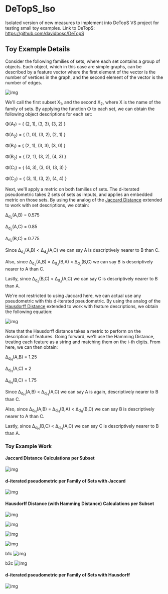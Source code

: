 # DeTopS_Iso
Isolated version of new measures to implement into DeTopS
VS project for testing small toy examples. 
Link to DeTopS: https://github.com/davidbosc/DeTopS

## Toy Example Details

Consider the following families of sets, where each set contains a group of objects.  Each object, which in this case are simple graphs, can be described by a feature vector where the first element of the vector is the number of vertices in the graph, and the second element of the vector is the number of edges.

![img](https://i.imgur.com/OkYXySc.png)

We'll call the first subset X<sub>1</sub>, and the second X<sub>2</sub>, where X is the name of the family of sets.  By applying the function Φ to each set, we can obtain the following object descriptions for each set: 

Φ(A<sub>1</sub>) = { (2, 1), (3, 3), (3, 2) }

Φ(A<sub>2</sub>) = { (1, 0), (3, 2), (2, 1) }

Φ(B<sub>1</sub>) = { (2, 1), (3, 3), (3, 0) }

Φ(B<sub>2</sub>) = { (2, 1), (3, 2), (4, 3) }

Φ(C<sub>1</sub>) = { (4, 3), (3, 0), (3, 3) }

Φ(C<sub>2</sub>) = { (3, 1), (3, 2), (4, 4) }

Next, we'll apply a metric on both families of sets.  The d-iterated pseudometric takes 2 sets of sets as imputs, and applies an embedded metric on those sets.  By using the analog of the [Jaccard Distance](https://en.wikipedia.org/wiki/Jaccard_index) extended to work with set descriptions, we obtain:

Δ<sub>d<sub>J</sub></sub>(A,B) = 0.575 

Δ<sub>d<sub>J</sub></sub>(A,C) = 0.85

Δ<sub>d<sub>J</sub></sub>(B,C) = 0.775

Since Δ<sub>d<sub>J</sub></sub>(A,B) < Δ<sub>d<sub>J</sub></sub>(A,C) we can say A is descriptively nearer to B than C.

Also, since Δ<sub>d<sub>J</sub></sub>(A,B) = Δ<sub>d<sub>J</sub></sub>(B,A) < Δ<sub>d<sub>J</sub></sub>(B,C) we can say B is descriptively nearer to A than C.

Lastly, since Δ<sub>d<sub>J</sub></sub>(B,C) < Δ<sub>d<sub>J</sub></sub>(A,C) we can say C is descriptively nearer to B than A.


We're not restricted to using Jaccard here, we can actual use any pseudometric with this d-iterated pseudometric.  By using the analog of the [Hausdorff Distance](https://en.wikipedia.org/wiki/Hausdorff_distance) extended to work with feature descriptions, we obtain the following equation:

![img](https://i.imgur.com/5946xky.png)

Note that the Hausdorff distance takes a metric to perform on the description of features.  Going forward, we'll use the Hamming Distance, treating each feature as a string and matching them on the i-th digits. From here, we can then obtain:

Δ<sub>d<sub>H</sub></sub>(A,B) = 1.25 

Δ<sub>d<sub>H</sub></sub>(A,C) = 2

Δ<sub>d<sub>H</sub></sub>(B,C) = 1.75

Since Δ<sub>d<sub>H</sub></sub>(A,B) < Δ<sub>d<sub>H</sub></sub>(A,C) we can say A is again, descriptively nearer to B than C.

Also, since Δ<sub>d<sub>H</sub></sub>(A,B) = Δ<sub>d<sub>H</sub></sub>(B,A) < Δ<sub>d<sub>H</sub></sub>(B,C) we can say B is descriptively nearer to A than C.

Lastly, since Δ<sub>d<sub>H</sub></sub>(B,C) < Δ<sub>d<sub>H</sub></sub>(A,C) we can say C is descriptively nearer to B than A.

### Toy Example Work

#### Jaccard Distance Calculations per Subset

![img](https://i.imgur.com/SBgDjXu.png)


#### d-iterated pseudometric per Family of Sets with Jaccard

![img](https://i.imgur.com/cYfGs8m.png)

#### Hausdorff Distance (with Hamming Distance) Calculations per Subset

![img](https://i.imgur.com/4ZnQQrS.png)

![img](https://i.imgur.com/jj6ETND.png)

![img](https://i.imgur.com/olGVSCF.png)

![img](https://i.imgur.com/4Vt9FE1.png)

b1c
![img](https://i.imgur.com/cifSv6u.png)

b2c
![img](https://i.imgur.com/SlLvbqu.png)

#### d-iterated pseudometric per Family of Sets with Hausdorff

![img](https://i.imgur.com/JnUVKXD.png)
